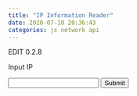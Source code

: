 ```yaml
---
title: "IP Information Reader"
date: 2020-07-10 20:36:43
categories: js network api
---
```


EDIT 0.2.8

<script>
function dataProcess(data) {
  console.log(JSON.stringify(data, null, 2));
  console.log(data.success);
}

function ipGet() {
  const ip = document.forms["ipRead"]["inputIP"].value;
  $.getJSON('https://json.geoiplookup.io/ + 'ip', dataProcess(data));
}
</script>

Input IP

<form name="ipRead">
<input type="text" name="inputIP">
<input type="button" value="Submit" onclick="ipGet()">
</form>

<!-- Advertisement -->

<script async src="https://pagead2.googlesyndication.com/pagead/js/adsbygoogle.js"></script>
<!-- github -->
<ins class="adsbygoogle"
     style="display:block"
     data-ad-client="ca-pub-2393564017114032"
     data-ad-slot="7921062366"
     data-ad-format="auto"
     data-full-width-responsive="true"></ins>
<script>
     (adsbygoogle = window.adsbygoogle || []).push({});
</script>

<ins class="kakao_ad_area" style="display:none;" 
 data-ad-unit    = "DAN-qxi7q147vuif" 
 data-ad-width   = "320" 
 data-ad-height  = "100"></ins> 
<script type="text/javascript" src="//t1.daumcdn.net/kas/static/ba.min.js" async> </script>
